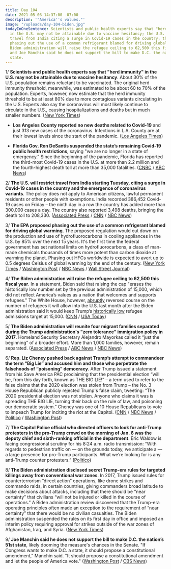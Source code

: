 ```yaml
---
title: Day 104
date: 2021-05-03 14:37:00 -07:00
description: '"America''s values."'
image: "/uploads/day-104-biden.jpg"
todayInOneSentence: Scientists and public health experts say that "herd immunity"
  in the U.S. may not be attainable due to vaccine hesitancy; the U.S. will restrict
  travel from India citing a surge in Covid-19 cases in the country; the EPA proposed
  phasing out the use of a common refrigerant blamed for driving global warming; the
  Biden administration will raise the refugee ceiling to 62,500 this fiscal year;
  and Joe Manchin said he does not support the bill to make D.C. the nation’s 51st
  state.
---
```


1/ **Scientists and public health experts say that "herd immunity" in the U.S. may not be attainable due to vaccine hesitancy**. About 30% of the U.S. population remains reluctant to be vaccinated. The original herd immunity threshold, meanwhile, was estimated to be about 60 to 70% of the population. Experts, however, now estimate that the herd immunity threshold to be at least 80% due to more contagious variants circulating in the U.S. Experts also say the coronavirus will most likely continue to circulate in the U.S., causing hospitalizations and deaths but in much smaller numbers. ([New York Times](https://www.nytimes.com/2021/05/03/health/covid-herd-immunity-vaccine.html))

* **Los Angeles County reported no new deaths related to Covid-19** and just 313 new cases of the coronavirus. Infections in L.A. County are at their lowest levels since the start of the pandemic. ([Los Angeles Times](https://www.latimes.com/california/story/2021-05-02/los-angeles-county-reports-no-new-covid-19-deaths))

* **Florida Gov. Ron DeSantis suspended the state’s remaining Covid-19 public health restrictions**, saying "we are no longer in a state of emergency." Since the beginning of the pandemic, Florida has reported the third-most Covid-19 cases in the U.S. at more than 2.2 million and the fourth-highest death toll at more than 35,000 fatalities. ([CNBC](https://www.cnbc.com/2021/05/03/florida-governor-desantis-suspends-all-remaining-covid-restrictions.html) / [ABC News](https://abcnews.go.com/US/wireStory/florida-governor-signs-law-preempting-local-covid-edicts-77465345))

2/ **The U.S. will restrict travel from India starting Tuesday, citing a surge in Covid-19 cases in the country and the emergence of coronavirus variants**. The policy does not apply to American citizens, lawful permanent residents or other people with exemptions. India recorded 386,452 Covid-19 cases on Friday – the ninth day in a row the country has added more than 300,000 cases a day. The country also reported 3,498 deaths, bringing the death toll to 208,330. ([Associated Press](https://apnews.com/article/india-coronavirus-travel-restriction-5e73dbbd0da45208af988d93c430e959) / [CNN](https://www.cnn.com/2021/04/30/politics/us-india-travel-restrictions/index.html) / [NBC News](https://www.nbcnews.com/politics/white-house/biden-restrict-travel-india-amid-coronavirus-surge-n1266004))

3/ **The EPA proposed phasing out the use of a common refrigerant blamed for driving global warming**. The proposed regulation would cut down on the production and use of hydrofluorocarbons in cooling appliances in the U.S. by 85% over the next 15 years. It's the first time the federal government has set national limits on hydrofluorocarbons, a class of man-made chemicals thousands of times more potent than carbon dioxide at warming the planet. Phasing out HFCs worldwide is expected to avert up to 0.5 degrees Celsius of global warming by the end of the century. ([New York Times](https://www.nytimes.com/2021/05/03/climate/EPA-HFCs-hydrofluorocarbons.html) / [Washington Post](https://www.washingtonpost.com/climate-environment/2021/05/03/epa-climate-hfcs/) / [NBC News](https://www.nbcnews.com/politics/politics-news/biden-admins-first-climate-pollution-rule-takes-aim-refrigerants-rcna820) / [Wall Street Journal](https://www.wsj.com/articles/epa-proposes-rules-to-curb-coolant-emissions-from-air-conditioners-and-refrigerators-11620046000))

4/ **The Biden administration will raise the refugee ceiling to 62,500 this fiscal year**. In a statement, Biden said that raising the cap "erases the historically low number set by the previous administration of 15,000, which did not reflect America’s values as a nation that welcomes and supports refugees." The White House, however, [abruptly](https://whatthefuckjusthappenedtoday.com/2021/04/19/day-90/#1-the-white-house-abruptly-reversed) reversed course on the number of refugees it will allow into the U.S. last month after the Biden administration said it would keep Trump’s [historically low](https://whatthefuckjusthappenedtoday.com/2021/04/16/day-87/#1-biden-will-keep-trump%E2%80%99s-historical) refugee admissions target at 15,000. ([CNN](https://www.cnn.com/2021/05/03/politics/refugee-cap/) / [USA Today](https://www.usatoday.com/story/news/politics/2021/05/03/joe-biden-lift-trump-era-refugee-cap-after-drawing-backlash/4929572001/))

5/ **The Biden administration will reunite four migrant families separated during the Trump administration's "zero tolerance" immigration policy in 2017**. Homeland Security Secretary Alejandro Mayorkas called it “just the beginning” of a broader effort. More than 1,000 families, however, remain separated. ([Associated Press](https://apnews.com/article/immigration-mexico-border-biden-families-separation-fa9c179146c708840b1002eb4f534c30) / [ABC News](https://abcnews.go.com/Politics/biden-administration-announces-separated-migrant-families-reunited-week/story?id=77461970) / [NBC News](https://www.nbcnews.com/politics/immigration/biden-administration-reunite-four-migrant-families-separated-under-trump-n1266104))

6/ **Rep. Liz Cheney pushed back against Trump’s attempt to commandeer the term “Big Lie” and accused him and those who perpetrate the falsehoods of “poisoning” democracy**. After Trump issued a statement from his Save America PAC proclaiming that the presidential election “will be, from this day forth, known as THE BIG LIE!” – a term used to refer to the false claims that the 2020 election was stolen from Trump – the No. 3 House Republican publicly rejected Trump's false claim, tweeting: “The 2020 presidential election was not stolen. Anyone who claims it was is spreading THE BIG LIE, turning their back on the rule of law, and poisoning our democratic system.” Cheney was one of 10 House Republicans to vote to impeach Trump for inciting the riot at the Capitol. ([CNN](https://www.cnn.com/2021/05/03/politics/liz-cheney-criticism-trump-big-lie/) / [NBC News](https://www.nbcnews.com/politics/donald-trump/cheney-hits-back-trump-over-election-big-lie-n1266143) / [Politico](https://www.politico.com/news/2021/05/03/liz-cheney-donald-trump-gop-feud-485215) / [Washington Post](https://www.washingtonpost.com/politics/cheney-trump-election-mccarthy/2021/05/03/41ca672c-ac21-11eb-ab4c-986555a1c511_story.html))

7/ **The Capitol Police official who directed officers to look for anti-Trump protesters in the pro-Trump crowd on the morning of Jan. 6 was the deputy chief and sixth-ranking official in the department**. Eric Waldow is facing congressional scrutiny for his 8:24 a.m. radio transmission: “With regards to pedestrian traffic on — on the grounds today, we anticipate a — a large presence for pro-Trump participants. What we’re looking for is any anti-Trump counter protesters.” ([Politico](https://www.politico.com/news/2021/04/30/capitol-police-trump-insurrection-485138))

8/ **The Biden administration disclosed secret Trump-era rules for targeted killings away from conventional war zones**. In 2017, Trump issued rules for counterterrorism “direct action” operations, like drone strikes and commando raids, in certain countries, giving commanders broad latitude to make decisions about attacks, including that there should be “near certainty” that civilians “will not be injured or killed in the course of operations.” A Biden administration review discovered that the Trump-era operating principles often made an exception to the requirement of “near certainty” that there would be no civilian casualties. The Biden administration suspended the rules on its first day in office and imposed an interim policy requiring approval for strikes outside of the war zones of Afghanistan, Iraq, and Syria. ([New York Times](https://www.nytimes.com/2021/05/01/us/politics/trump-drone-strike-rules.html))

9/ **Joe Manchin said he does not support the bill to make D.C. the nation’s 51st state**, likely dooming the measure's chances in the Senate. "If Congress wants to make D.C. a state, it should propose a constitutional amendment," Manchin said. "It should propose a constitutional amendment and let the people of America vote." ([Washington Post](https://www.washingtonpost.com/local/dc-politics/manchin-dc-statehood-amendment/2021/04/30/39fab2ae-a9dd-11eb-8d25-7b30e74923ea_story.html) / [CBS News](https://www.cbsnews.com/news/machin-washington-dc-statehood-bill/))
